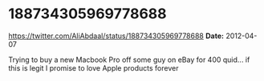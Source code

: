 # 188734305969778688
https://twitter.com/AliAbdaal/status/188734305969778688
**Date:** 2012-04-07

Trying to buy a new Macbook Pro off some guy on eBay for 400 quid... if this is legit I promise to love Apple products forever
